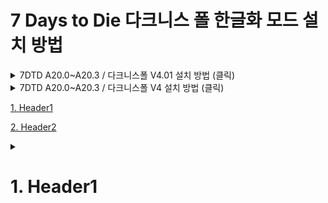 # 7 Days to Die 다크니스 폴 한글화 모드 설치 방법



<details><summary>7DTD A20.0~A20.3 / 다크니스폴 V4.01 설치 방법 (클릭)</summary>

1. GitHub 우측 Release로 가서 최신 버전의 zip 파일을 받으세요
     * 다운로드 링크: 
2. 7 Days to Die 설치 폴더로 이동
3. 압축 파일을 열어서 Mods 폴더를 7 Daysto Die 설치 폴더에 압축 해제
4. Mods 폴더로 이동
5. 0-DarknessFallsCore_Koreana, 3-DF-BdubsVehicles_Koreana라는 폴더가 나오면 게임 실행. (실행 중이었으면 종료 후 재실행)

</details>


<details><summary>7DTD A20.0~A20.3 / 다크니스폴 V4 설치 방법 (클릭)</summary>

1. GitHub 우측 Release로 가서 최신 버전의 zip 파일을 받으세요
2. 7 Days to Die 설치 폴더로 이동
3. 압축 파일을 열어서 Mods 폴더를 7 Daysto Die 설치 폴더에 압축 해제
4. Mods 폴더로 이동
5. 0-DarknessFallsCore_Koreana, 3-DF-BdubsVehicles_Koreana라는 폴더가 나오면 게임 실행. (실행 중이었으면 종료 후 재실행)

</details>




[1. Header1](#1-Header1)

[2. Header2](#11-Header2)

<details><summary><h1>1. Header1</h1></summary> 

  * 1
  * 2
  * 3
  * 4
  * 5
  * 6
  * 7
  * 8
  * 9
  * 10
  * 11
  * 12
  * 13
  * 14
  * 15
  * 16
  * 17
  
 <details>
 <summary><h2>1.1 Header2</h2></summary>

   * 1
  * 2
  * 3
  * 4
  * 5
  * 6
  * 7
  * 8
  * 9
  * 10
  * 11
  * 12
  * 13
  * 14
  * 15
  * 16
  * 17
 
  </details>
 
</details>
